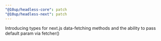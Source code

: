```yaml
---
"@10up/headless-core": patch
"@10up/headless-next": patch
---
```


Introducing types for next.js data-fetching methods and the ability to pass default param via fetcher()
